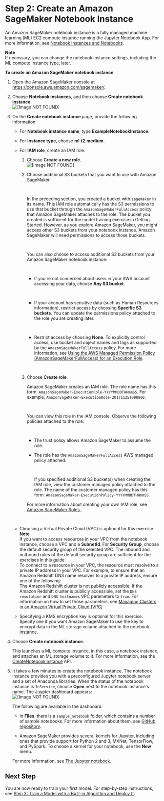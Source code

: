 # Step 2: Create an Amazon SageMaker Notebook Instance<a name="gs-setup-working-env"></a>

An Amazon SageMaker notebook instance is a fully managed machine learning \(ML\) EC2 compute instance running the Jupyter Notebook App\. For more information, see [Notebook Instances and Notebooks](how-it-works-notebooks-instances.md)\. 

**Note**  
If necessary, you can change the notebook instance settings, including the ML compute instance type, later\.

**To create an Amazon SageMaker notebook instance**

1. Open the Amazon SageMaker console at [https://console\.aws\.amazon\.com/sagemaker/](https://console.aws.amazon.com/sagemaker/)\. 

1. Choose **Notebook instances**, and then choose **Create notebook instance**\.  
![\[Image NOT FOUND\]](http://docs.aws.amazon.com/sagemaker/latest/dg/images/create-workspace-10.png)

1. On the **Create notebook instance** page, provide the following information: 

   + For **Notebook instance name**, type **ExampleNotebookInstance**\.

   + For **Instance type**, choose **ml\.t2\.medium**\.

   + For **IAM role**, create an IAM role\.

     1. Choose **Create a new role**\.   
![\[Image NOT FOUND\]](http://docs.aws.amazon.com/sagemaker/latest/dg/images/create-workspace-20.png)

     1. Choose additional S3 buckets that you want to use with Amazon SageMaker\. 

         

        In the preceding section, you created a bucket with `sagemaker` in its name\. This IAM role automatically has the S3 permissions to use that bucket through the `AmazonSageMakerFullAccess` policy that Amazon SageMaker attaches to the role\. The bucket you created is sufficient for the model training exercise in Getting Started\. However, as you explore Amazon SageMaker, you might access other S3 buckets from your notebook instance\. Amazon SageMaker will need permissions to access those buckets\.

         

        You can also choose to access additional S3 buckets from your Amazon SageMaker notebook instance:

         

        + If you're not concerned about users in your AWS account accessing your data, choose **Any S3 bucket**\.

           

        + If your account has sensitive data \(such as Human Resources information\), restrict access by choosing **Specific S3 buckets**\. You can update the permissions policy attached to the role you are creating later\.

           

        + Restrict access by choosing **None**\. To explicitly control access, use bucket and object names and tags as supported by the `AmazonSageMakerFullAccess` policy\. For more information, see [Using the AWS Managed Permission Policy \(AmazonSageMakerFullAccess\) for an Execution Role](sagemaker-roles.md#sagemaker-roles-amazonsagemakerfullaccess-policy)\.

         

     1. Choose **Create role**\.

        Amazon SageMaker creates an IAM role\. The role name has this form: `AmazonSageMaker-ExecutionRole-YYYYMMDDTHHmmSS`\. For example, `AmazonSageMaker-ExecutionRole-20171125T090800`\.

         

        You can view this role in the IAM console\. Observe the following policies attached to the role:

         

        + The trust policy allows Amazon SageMaker to assume the role\. 

        + The role has the `AmazonSageMakerFullAccess` AWS managed policy attached\. 

           

          If you specified additional S3 bucket\(s\) when creating the IAM role, view the customer managed policy attached to the role\. The name of the customer managed policy has this form: `AmazonSageMaker-ExecutionPolicy-YYYYMMDDTHHmmSS`\. 

        For more information about creating your own IAM role, see [Amazon SageMaker Roles ](sagemaker-roles.md)\. 

         

   + Choosing a Virtual Private Cloud \(VPC\) is optional for this exercise\. 
**Note**  
If you want to access resources in your VPC from the notebook instance, choose a VPC and a **SubnetId**\. For **Security Group**, choose the default security group of the selected VPC\. The inbound and outbound rules of the default security group are sufficient for the exercises in this guide\.   
To connect to a resource in your VPC, the resource must resolve to a private IP address in your VPC\. For example, to ensure that an Amazon Redshift DNS name resolves to a private IP address, ensure one of the following:   
The Amazon Redshift cluster is not publicly accessible\.
If the Amazon Redshift cluster is publicly accessible, set the `DNS resolution` and `DNS hostnames` VPC parameters to `true`\. For information on how to set those parameters, see [Managing Clusters in an Amazon Virtual Private Cloud \(VPC\)](http://docs.aws.amazon.com//redshift/latest/mgmt/managing-clusters-vpc.html) 

   + Specifying a KMS encryption key is optional for this exercise\. Specify one if you want Amazon SageMaker to use the key to encrypt data in the ML storage volume attached to the notebook instance\.

1. Choose **Create notebook instance**\. 

   This launches a ML compute instance, in this case, a notebook instance, and attaches an ML storage volume to it\. For more information, see the [CreateNotebookInstance](API_CreateNotebookInstance.md) API\. 

1. It takes a few minutes to create the notebook instance\. The notebook instance provides you with a preconfigured Jupyter notebook server and a set of Anaconda libraries\. When the status of the notebook instance is `InService`, choose **Open** next to the notebook instance's name\. The Juypter dashboard appears:  
![\[Image NOT FOUND\]](http://docs.aws.amazon.com/sagemaker/latest/dg/images/ironman-jupyter-home-page.png)

   The following are available in the dashboard:

   + In **Files**, there is a `sample_notebook` folder, which contains a number of sample notebooks\. For more information about them, see [GitHub repository](https://github.com/awslabs/amazon-sagemaker-examples)\.

   + Amazon SageMaker provides several kernels for Jupyter, including ones that provide support for Python 2 and 3, MXNet, TensorFlow, and PySpark\. To choose a kernel for your notebook, use the **New** menu\. 

   For more information, see [The Jupyter notebook](https://jupyter-notebook.readthedocs.io/en/stable/)\.

## Next Step<a name="gs-setup-working-env-nextstep"></a>

You are now ready to train your first model\. For step\-by\-step instructions, see [Step 3: Train a Model with a Built\-in Algorithm and Deploy It](ex1.md)\.
